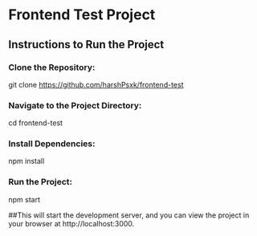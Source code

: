 # Frontend Test Project

## Instructions to Run the Project

### Clone the Repository:

git clone https://github.com/harshPsxk/frontend-test


### Navigate to the Project Directory:

cd frontend-test

### Install Dependencies:

npm install

### Run the Project:

npm start

##This will start the development server, and you can view the project in your browser at http://localhost:3000.
